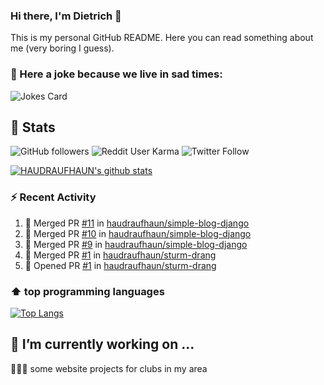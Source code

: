 ### Hi there, I'm Dietrich 👋

This is my personal GitHub README. Here you can read something about me (very boring I guess).

### 🤡 Here a joke because we live in sad times:
![Jokes Card](https://readme-jokes.vercel.app/api)

## :rocket: Stats

 ![GitHub followers](https://img.shields.io/github/followers/HAUDRAUFHAUN?label=GitHub-Followers&logo=GitHub&style=for-the-badge) ![Reddit User Karma](https://img.shields.io/reddit/user-karma/combined/haudraufhaun?logo=reddit&style=for-the-badge) ![Twitter Follow](https://img.shields.io/twitter/follow/haudraufhaun1?color=%231da1f2&logo=twitter&logoColor=%231da1f2&style=for-the-badge)
  
[![HAUDRAUFHAUN's github stats](https://github-readme-stats.vercel.app/api?username=HAUDRAUFHAUN&show_icons=true&theme=vue&hide_border=true)](https://github.com/anuraghazra/github-readme-stats)

### ⚡ Recent Activity

<!--START_SECTION:activity-->
1. 🎉 Merged PR [#11](https://github.com/haudraufhaun/simple-blog-django/pull/11) in [haudraufhaun/simple-blog-django](https://github.com/haudraufhaun/simple-blog-django)
2. 🎉 Merged PR [#10](https://github.com/haudraufhaun/simple-blog-django/pull/10) in [haudraufhaun/simple-blog-django](https://github.com/haudraufhaun/simple-blog-django)
3. 🎉 Merged PR [#9](https://github.com/haudraufhaun/simple-blog-django/pull/9) in [haudraufhaun/simple-blog-django](https://github.com/haudraufhaun/simple-blog-django)
4. 🎉 Merged PR [#1](https://github.com/haudraufhaun/sturm-drang/pull/1) in [haudraufhaun/sturm-drang](https://github.com/haudraufhaun/sturm-drang)
5. 💪 Opened PR [#1](https://github.com/haudraufhaun/sturm-drang/pull/1) in [haudraufhaun/sturm-drang](https://github.com/haudraufhaun/sturm-drang)
<!--END_SECTION:activity-->

### ⬆️ top programming languages
[![Top Langs](https://github-readme-stats.vercel.app/api/top-langs/?username=HAUDRAUFHAUN&theme=vue&hide_border=true)](https://github.com/anuraghazra/github-readme-stats)

## 🔭 I’m currently working on ...

👨🏻‍💼 some website projects for clubs in my area
